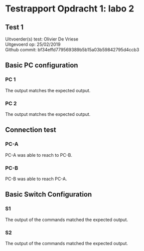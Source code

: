 # Testrapport Opdracht 1: labo 2 

## Test 1

Uitvoerder(s) test: Olivier De Vriese  
Uitgevoerd op: 25/02/2019  
Github commit:  bf34effd779569389b5b15a03b59842795d4ccb3

## Basic PC configuration
### PC 1
The output matches the expected output.

### PC 2
The output matches the expected output.  

## Connection test
### PC-A
PC-A was able to reach to PC-B.

### PC-B
PC-B was able to reach PC-A.

## Basic Switch Configuration
### S1
The output of the commands matched the expected output.

### S2
The output of the commands matched the expected output.
